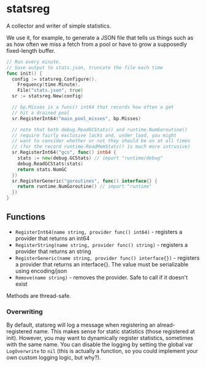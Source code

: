 # statsreg
A collector and writer of simple statistics.

We use it, for example, to generate a JSON file that tells us things such as as how often we miss a fetch from a pool or have to grow a supposedly fixed-length buffer.

```go
// Run every minute.
// Save output to stats.json, truncate the file each time
func init() {
  config := statsreg.Configure().
    Frequency(time.Minute).
    File("stats.json", true)
  sr := statsreg.New(config)

  // bp.Misses is a func() int64 that records how often a get
  // hit a drained pool
  sr.RegisterInt64("main_pool_misses", bp.Misses)

  // note that both debug.ReadGCStats() and runtime.NumGoroutine()
  // require fairly exclusive locks and, under load, you might
  // want to consider whether or not they should be on at all times
  // (for the record runtime.ReadMemStats() is much more intrusive)
  sr.RegisterInt64("gcs", func() int64 {
    stats := new(debug.GCStats) // import "runtime/debug"
    debug.ReadGCStats(stats)
    return stats.NumGC
  })
  sr.RegisterGeneric("goroutines", func() interface{} {
    return runtime.NumGoroutine() // import "runtime"
  })
}
```

## Functions
- `RegisterInt64(name string, provider func() int64)` - registers a provider that returns an int64
- `RegisterString(name string, provider func() string)` - registers a provider that returns an string
- `RegisterGeneric(name string, provider func() interface{})` - registers a provider that returns an interface{}. The value must be serializable using encoding/json
- `Remove(name string)` - removes the provider. Safe to call if it doesn't exist

Methods are thread-safe.

### Overwriting
By default, statsreg will log a message when registering an alread-registered name. This makes sense for static statistics (those registered at init). However, you may want to dynamically register statistics, sometimes with the same name. You can disable the logging by setting the global var `LogOverwrite` to `nil` (this is actually a function, so you could implement your own custom logging logic, but why?).
